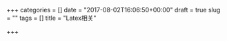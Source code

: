 +++
categories = []
date = "2017-08-02T16:06:50+00:00"
draft = true
slug = ""
tags = []
title = "Latex相关"

+++
